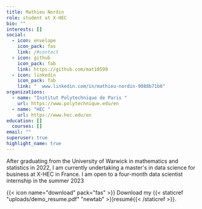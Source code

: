 ```yaml
---
title: Mathieu Nordin
role: student at X-HEC
bio: ""
interests: []
social:
  - icon: envelope
    icon_pack: fas
    link: /#contact
  - icon: github
    icon_pack: fab
    link: https://github.com/mat10599
  - icon: linkedin
    icon_pack: fab
    link: "  www.linkedin.com/in/mathieu-nordin-9088b71b6"
organizations:
  - name: "Institut Polytechnique de Paris "
    url: https://www.polytechnique.edu/en
  - name: "HEC "
    url: https://www.hec.edu/en
education: []
  courses: []
email: ""
superuser: true
highlight_name: true
---
```

After graduating from the University of Warwick in mathematics and statistics in 2022, I am currently undertaking a master's in data science for business at X-HEC in France. I am open to a four-month data scientist internship in the summer 2023

{{< icon name="download" pack="fas" >}} Download my {{< staticref "uploads/demo_resume.pdf" "newtab" >}}resumé{{< /staticref >}}.
